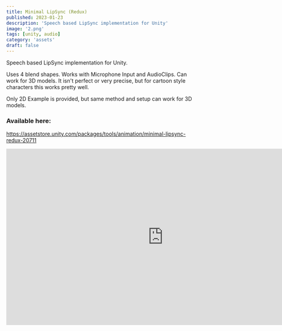 ```yaml
---
title: Minimal LipSync (Redux)
published: 2023-01-23
description: 'Speech based LipSync implementation for Unity'
image: '2.png'
tags: [unity, audio]
category: 'assets'
draft: false 
---
```

Speech based LipSync implementation for Unity.

Uses 4 blend shapes. Works with Microphone Input and AudioClips. Can work for 3D models. It isn't perfect or very precise, but for cartoon style characters this works pretty well.

Only 2D Example is provided, but same method and setup can work for 3D models.

### Available here:
https://assetstore.unity.com/packages/tools/animation/minimal-lipsync-redux-20711


<iframe width="832" height="468" src="https://www.youtube.com/embed/JByPoTMODTc" title="Minimal Lipsync (Unity 2021.1.16f1)" frameborder="0" allow="accelerometer; autoplay; clipboard-write; encrypted-media; gyroscope; picture-in-picture; web-share" allowfullscreen></iframe>